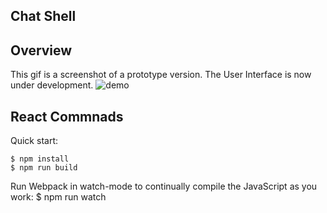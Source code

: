 Chat Shell
---
## Overview
This gif is a screenshot of a prototype version. The User Interface is now under development.
![demo](https://user-images.githubusercontent.com/26299162/76141257-c2a9ce00-60a5-11ea-8a0a-5cfc7cb6f48c.gif)

## React Commnads
Quick start:
```
$ npm install
$ npm run build
```
Run Webpack in watch-mode to continually compile the JavaScript as you work:
$ npm run watch
